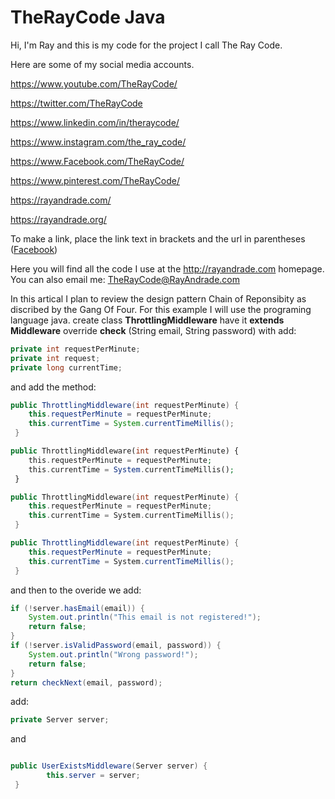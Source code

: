 # TheRayCode Java

Hi, I'm Ray and this is my code for the project I call The Ray Code.

Here are some of my social media accounts.

https://www.youtube.com/TheRayCode/

https://twitter.com/TheRayCode

https://www.linkedin.com/in/theraycode/

https://www.instagram.com/the_ray_code/

https://www.Facebook.com/TheRayCode/

https://www.pinterest.com/TheRayCode/

https://rayandrade.com/

https://rayandrade.org/

To make a link, place the link text in brackets and the url in parentheses ([Facebook](https://www.Facebook.com/TheRayCode/))

Here you will find all the code I use at the <http://rayandrade.com> homepage.
You can also email me: <TheRayCode@RayAndrade.com>

In this artical I plan to review the design pattern Chain of Reponsibity as discribed by the Gang Of Four.
For this example I will use the programing language java.
create class **ThrottlingMiddleware** have it **extends Middleware**
override **check** (String email, String password) with
add:
```java
private int requestPerMinute;
private int request;
private long currentTime;
```
and add the method:
```java
public ThrottlingMiddleware(int requestPerMinute) {
    this.requestPerMinute = requestPerMinute;
    this.currentTime = System.currentTimeMillis();
 }
```
```php
public ThrottlingMiddleware(int requestPerMinute) {
    this.requestPerMinute = requestPerMinute;
    this.currentTime = System.currentTimeMillis();
 }
```
```cpp
public ThrottlingMiddleware(int requestPerMinute) {
    this.requestPerMinute = requestPerMinute;
    this.currentTime = System.currentTimeMillis();
 }
```
```cs
public ThrottlingMiddleware(int requestPerMinute) {
    this.requestPerMinute = requestPerMinute;
    this.currentTime = System.currentTimeMillis();
 }
```
and then to the overide we add:
```java
if (!server.hasEmail(email)) {
    System.out.println("This email is not registered!");
    return false;
}
if (!server.isValidPassword(email, password)) {
    System.out.println("Wrong password!");
    return false;
}
return checkNext(email, password);
```
add:
```java
private Server server;
```
and
```java

public UserExistsMiddleware(Server server) {
        this.server = server;
 }
    
```
